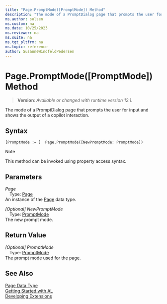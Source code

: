 ```yaml
---
title: "Page.PromptMode([PromptMode]) Method"
description: "The mode of a PromptDialog page that prompts the user for input and shows the output of a copilot interaction."
ms.author: solsen
ms.custom: na
ms.date: 10/25/2023
ms.reviewer: na
ms.suite: na
ms.tgt_pltfrm: na
ms.topic: reference
author: SusanneWindfeldPedersen
---
```

[//]: # (START>DO_NOT_EDIT)
[//]: # (IMPORTANT:Do not edit any of the content between here and the END>DO_NOT_EDIT.)
[//]: # (Any modifications should be made in the .xml files in the ModernDev repo.)
# Page.PromptMode([PromptMode]) Method
> **Version**: _Available or changed with runtime version 12.1._

The mode of a PromptDialog page that prompts the user for input and shows the output of a copilot interaction.


## Syntax
```AL
[PromptMode := ]  Page.PromptMode([NewPromptMode: PromptMode])
```
> [!NOTE]
> This method can be invoked using property access syntax.
## Parameters
*Page*  
&emsp;Type: [Page](page-data-type.md)  
An instance of the [Page](page-data-type.md) data type.  

*[Optional] NewPromptMode*  
&emsp;Type: [PromptMode](../promptmode/promptmode-option.md)  
The new prompt mode.  


## Return Value
*[Optional] PromptMode*  
&emsp;Type: [PromptMode](../promptmode/promptmode-option.md)  
The prompt mode used for the page.


[//]: # (IMPORTANT: END>DO_NOT_EDIT)
## See Also
[Page Data Type](page-data-type.md)  
[Getting Started with AL](../../devenv-get-started.md)  
[Developing Extensions](../../devenv-dev-overview.md)